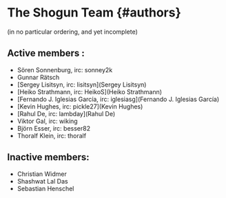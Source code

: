The Shogun Team  {#authors}
===============

(in no particular ordering, and yet incomplete)

## Active members :
 * Sören Sonnenburg, irc: sonney2k
 * Gunnar Rätsch
 * [Sergey Lisitsyn, irc: lisitsyn](Sergey Lisitsyn)
 * [Heiko Strathmann, irc: HeikoS](Heiko Strathmann)
 * [Fernando J. Iglesias García, irc: iglesiasg](Fernando J. Iglesias García)
 * [Kevin Hughes, irc: pickle27](Kevin Hughes)
 * [Rahul De, irc: lambday](Rahul De)
 * Viktor Gal, irc: wiking
 * Björn Esser, irc: besser82
 * Thoralf Klein, irc: thoralf

## Inactive members:
 * Christian Widmer
 * Shashwat Lal Das
 * Sebastian Henschel

